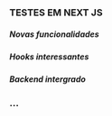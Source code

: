### TESTES EM NEXT JS 
##### Novas funcionalidades 
##### Hooks interessantes
##### Backend intergrado 
### ...